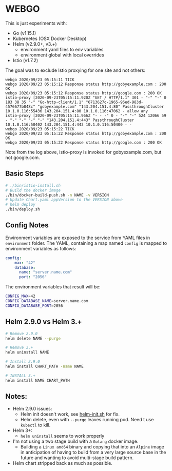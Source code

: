 # WEBGO

This is just experiments with:

 - Go (v1.15.1)
 - Kubernetes (OSX Docker Desktop)
 - Helm (v2.9.0+, v3.+)
    - environment yaml files to env variables 
    - environment global with local overrides
 - Istio (v1.7.2)
 
The goal was to exclude Istio proxying for one site and not others:

```
webgo 2020/09/23 05:15:11 TICK
webgo 2020/09/23 05:15:12 Response status http://gobyexample.com : 200 OK
webgo 2020/09/23 05:15:12 Response status http://google.com : 200 OK
istio-proxy [2020-09-23T05:15:11.920Z "GET / HTTP/1.1" 301 - "-" "-" 0 183 38 35 "-" "Go-http-client/1.1" "6713627c-1965-96ed-983d-4576677b848c" "gobyexample.com" "143.204.151.4:80" PassthroughCluster 10.1.0.116:55436 143.204.151.4:80 10.1.0.116:47062 - allow_any
istio-proxy [2020-09-23T05:15:11.966Z "- - -" 0 - "-" "-" 524 12066 59 - "-" "-" "-" "-" "143.204.151.4:443" PassthroughCluster 10.1.0.116:50402 143.204.151.4:443 10.1.0.116:50400 - -
webgo 2020/09/23 05:15:22 TICK
webgo 2020/09/23 05:15:22 Response status http://gobyexample.com : 200 OK
webgo 2020/09/23 05:15:22 Response status http://google.com : 200 OK
```
 
 Note from the log above, istio-proxy is invoked for gobyexample.com, but not google.com.
 
## Basic Steps
 
```bash
# ./bin/istio-install.sh
# Build the docker image
./bin/docker-build-push.sh -n NAME -v VERSION
# Update Chart.yaml appVersion to the VERSION above
# helm deploy 
./bin/deploy.sh
```

## Config Notes
Environment variables are exposed to the service from YAML files in `environment` folder. The YAML, containing a map named
`config` is mapped to environment variables as follows:

```yaml
config:
    max: "42"
    database:
      name: "server.name.com"
      port: "2056"
``` 

The environment variables that result will be:

```bash
CONFIG_MAX=42
CONFIG_DATABASE_NAME=server.name.com
CONFIG_DATABASE_PORT=2056
```

## Helm 2.9.0 vs Helm 3.+
 
```bash
# Remove 2.9.0
helm delete NAME --purge

# Remove 3.+
helm uninstall NAME

# Install 2.9.0
helm install CHART_PATH -name NAME

# INSTALL 3.+
helm install NAME CHART_PATH
```

## Notes:
 
  - Helm 2.9.0 issues:
    - Helm init doesn't work, see [helm-init.sh](bin/helm-init.sh) for fix.
    - Helm delete, even with `--purge` leaves running pod. Need t use `kubectl` to kill.
 - Helm 3+:
    - `helm uninstall` seems to work properly
 - I'm not using a two stage build with a `Golang` docker image.
   - Building a `Linux amd64` binary and copying that into an `Alpine` image in anticipation 
   of having to build from a very large source base in the future and wanting to avoid multi-stage build pattern.
 - Helm chart stripped back as much as possible.
